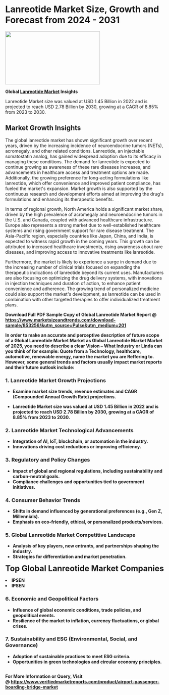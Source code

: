 <H1>Lanreotide Market Size, Growth and Forecast from 2024 - 2031</H1><img class="aligncenter size-medium wp-image-584254" src="https://thirdeyenews.in/wp-content/uploads/2024/09/Global-Market-Research-300x168.jpeg" alt="" width="300" height="168" /><p><strong>Global&nbsp;<a href="https://www.marketsizeandtrends.com/download-sample/853256/&amp;utm_source=Pulse&amp;utm_medium=201">Lanreotide Market</a> Insights</strong></p><p>Lanreotide Market size was valued at USD 1.45 Billion in 2022 and is projected to reach USD 2.78 Billion by 2030, growing at a CAGR of 8.85% from 2023 to 2030.</p><p><h2>Market Growth Insights</h2> <p>The global lanreotide market has shown significant growth over recent years, driven by the increasing incidence of neuroendocrine tumors (NETs), acromegaly, and other related conditions. Lanreotide, an injectable somatostatin analog, has gained widespread adoption due to its efficacy in managing these conditions. The demand for lanreotide is expected to continue growing as awareness of these rare diseases increases, and advancements in healthcare access and treatment options are made. Additionally, the growing preference for long-acting formulations like lanreotide, which offer convenience and improved patient compliance, has fueled the market's expansion. Market growth is also supported by the continuous research and development efforts aimed at improving the drug's formulations and enhancing its therapeutic benefits.</p> <p><strong></strong></p> <p>In terms of regional growth, North America holds a significant market share, driven by the high prevalence of acromegaly and neuroendocrine tumors in the U.S. and Canada, coupled with advanced healthcare infrastructure. Europe also represents a strong market due to well-established healthcare systems and rising government support for rare disease treatment. The Asia-Pacific region, especially countries like Japan, China, and India, is expected to witness rapid growth in the coming years. This growth can be attributed to increased healthcare investments, rising awareness about rare diseases, and improving access to innovative treatments like lanreotide.</p> <p>Furthermore, the market is likely to experience a surge in demand due to the increasing number of clinical trials focused on expanding the therapeutic indications of lanreotide beyond its current uses. Manufacturers are also focusing on optimizing the drug delivery systems, with innovations in injection techniques and duration of action, to enhance patient convenience and adherence. The growing trend of personalized medicine could also support the market's development, as lanreotide can be used in combination with other targeted therapies to offer individualized treatment plans.</p> <p><strong></p><p><span class=""><strong>Download Full PDF Sample Copy of Global Lanreotide Market Report</strong> @ <a href="https://www.marketsizeandtrends.com/download-sample/853256/&amp;utm_source=Pulse&amp;utm_medium=201" target="_blank">https://www.marketsizeandtrends.com/download-sample/853256/&amp;utm_source=Pulse&amp;utm_medium=201</a></span></p><p>In order to make an accurate and perceptive description of future scope of a Global&nbsp;Lanreotide Market Market as Global&nbsp;Lanreotide Market Market of 2025, you need to describe a clear Vision &ndash; What Industry or Linda can you think of for example: Quote from a Technology, healthcare, automotive, renewable energy, name the market you are Reffering to. However, some general trends and factors usually impact market reports and their future outlook include:</p><h3>1.&nbsp;<strong>Lanreotide Market Growth Projections</strong></h3><ul><li>Examine market size trends, revenue estimates and CAGR (Compounded Annual Growth Rate) projections.</li><li><p>Lanreotide Market size was valued at USD 1.45 Billion in 2022 and is projected to reach USD 2.78 Billion by 2030, growing at a CAGR of 8.85% from 2023 to 2030.</p></li></ul><h3>2.&nbsp;<strong>Lanreotide Market Technological Advancements</strong></h3><ul><li>Integration of AI, IoT, blockchain, or automation in the industry.</li><li>Innovations driving cost reductions or improving efficiency.</li></ul><h3>3.&nbsp;<strong>Regulatory and Policy Changes</strong></h3><ul><li>Impact of global and regional regulations, including sustainability and carbon-neutral goals.</li><li>Compliance challenges and opportunities tied to government initiatives.</li></ul><h3>4.&nbsp;<strong>Consumer Behavior Trends</strong></h3><ul><li>Shifts in demand influenced by generational preferences (e.g., Gen Z, Millennials).</li><li>Emphasis on eco-friendly, ethical, or personalized products/services.</li></ul><h3>5.&nbsp;<strong>Global Lanreotide Market Competitive Landscape</strong></h3><ul><li>Analysis of key players, new entrants, and partnerships shaping the industry.</li><li>Strategies for differentiation and market penetration.</li></ul><p data-pm-slice="1 1 []"><span style="color: inherit; font-family: inherit; font-size: 25px;">Top Global Lanreotide Market Companies</span></p><div class="" data-test-id=""><p><li>IPSEN</li><li> IPSEN</li></p></div><h3>6.&nbsp;<strong>Economic and Geopolitical Factors</strong></h3><ul><li>Influence of global economic conditions, trade policies, and geopolitical events.</li><li>Resilience of the market to inflation, currency fluctuations, or global crises.</li></ul><h3>7.&nbsp;<strong>Sustainability and ESG (Environmental, Social, and Governance)</strong></h3><ul><li>Adoption of sustainable practices to meet ESG criteria.</li><li>Opportunities in green technologies and circular economy principles.</li></ul><h2><strong style="font-size: 14px;">For More Information or Query, Visit @&nbsp;</strong><a style="background-color: #ffffff; font-size: 14px;" href="https://www.marketsizeandtrends.com/report/lanreotide-market/" target="_blank">https://www.verifiedmarketreports.com/product/airport-passenger-boarding-bridge-market</a></h2>
